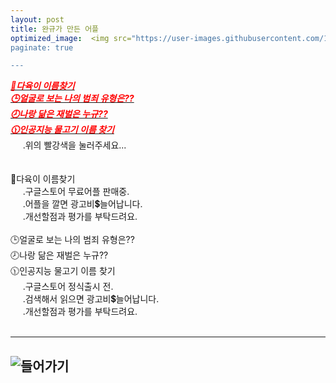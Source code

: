 ```yaml
---
layout: post
title: 완규가 만든 어플
optimized_image:  <img src="https://user-images.githubusercontent.com/100888733/c_scale,w_380/156720178-3261153d-1823-41e9-81b5-70dc5e53afbd.jpg c_scale,w_380/>
paginate: true

---
```



 [<span style="color:red">***💯다육이 이름찾기***</span>](https://da6.netlify.app/#.Yh3cF7Jc.kakaotalk)<br>
 [<span style="color:red">***🕒얼굴로 보는 나의 범죄 유형은??***</span>](https://facescience.netlify.app/)<br>
 [<span style="color:red">***🕗나랑 닮은 재벌은 누규??***</span>](https://richguy.netlify.app/)<br>
 [<span style="color:red">***🕦인공지능 물고기 이름 찾기***</span>](https://fishname.netlify.app/)<br>
&nbsp;&nbsp;&nbsp;&nbsp;&nbsp;.위의 빨강색을 눌러주세요...<br>
<br>
<br>
💯다육이 이름찾기<br>
&nbsp;&nbsp;&nbsp;&nbsp;&nbsp;.구글스토어 무료어플 판매중.<br>
&nbsp;&nbsp;&nbsp;&nbsp;&nbsp;.어플을 깔면 광고비💲늘어납니다.<br>
&nbsp;&nbsp;&nbsp;&nbsp;&nbsp;.개선할점과 평가를 부탁드려요.<br>
<br>
🕒얼굴로 보는 나의 범죄 유형은??<br>
🕗나랑 닮은 재벌은 누규??<br>
🕦인공지능 물고기 이름 찾기<br>
&nbsp;&nbsp;&nbsp;&nbsp;&nbsp;.구글스토어 정식출시 전.<br>
&nbsp;&nbsp;&nbsp;&nbsp;&nbsp;.검색해서 읽으면 광고비💲늘어납니다.<br>
&nbsp;&nbsp;&nbsp;&nbsp;&nbsp;.개선할점과 평가를 부탁드려요.<br>
<br>

---
![들어가기](https://user-images.githubusercontent.com/100888733/156720178-3261153d-1823-41e9-81b5-70dc5e53afbd.jpg)
---
